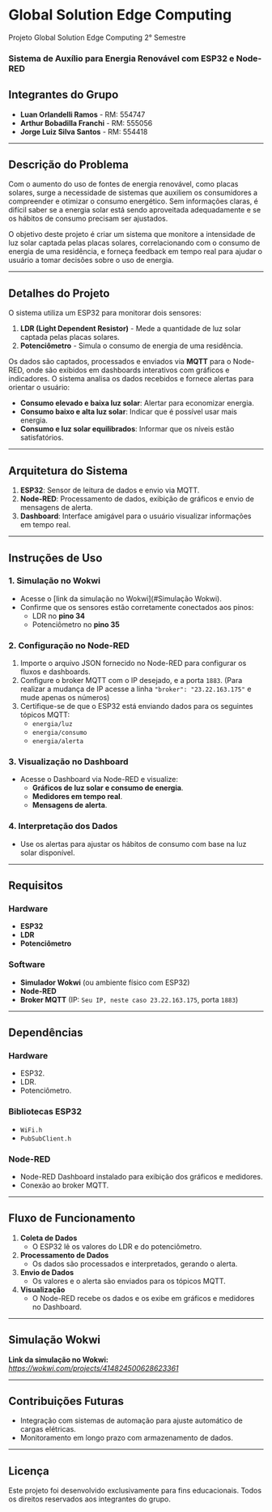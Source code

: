 # Global Solution Edge Computing
Projeto Global Solution Edge Computing 2° Semestre

### **Sistema de Auxílio para Energia Renovável com ESP32 e Node-RED**

## **Integrantes do Grupo**
- **Luan Orlandelli Ramos** - RM: 554747  
- **Arthur Bobadilla Franchi** - RM: 555056  
- **Jorge Luiz Silva Santos** - RM: 554418  

---

## **Descrição do Problema**

Com o aumento do uso de fontes de energia renovável, como placas solares, surge a necessidade de sistemas que auxiliem os consumidores a compreender e otimizar o consumo energético. Sem informações claras, é difícil saber se a energia solar está sendo aproveitada adequadamente e se os hábitos de consumo precisam ser ajustados.

O objetivo deste projeto é criar um sistema que monitore a intensidade de luz solar captada pelas placas solares, correlacionando com o consumo de energia de uma residência, e forneça feedback em tempo real para ajudar o usuário a tomar decisões sobre o uso de energia.

---

## **Detalhes do Projeto**

O sistema utiliza um ESP32 para monitorar dois sensores:
1. **LDR (Light Dependent Resistor)** - Mede a quantidade de luz solar captada pelas placas solares.  
2. **Potenciômetro** - Simula o consumo de energia de uma residência.  

Os dados são captados, processados e enviados via **MQTT** para o Node-RED, onde são exibidos em dashboards interativos com gráficos e indicadores. O sistema analisa os dados recebidos e fornece alertas para orientar o usuário:

- **Consumo elevado e baixa luz solar**: Alertar para economizar energia.  
- **Consumo baixo e alta luz solar**: Indicar que é possível usar mais energia.  
- **Consumo e luz solar equilibrados**: Informar que os níveis estão satisfatórios.  

---

## **Arquitetura do Sistema**

1. **ESP32**: Sensor de leitura de dados e envio via MQTT.  
2. **Node-RED**: Processamento de dados, exibição de gráficos e envio de mensagens de alerta.  
3. **Dashboard**: Interface amigável para o usuário visualizar informações em tempo real.  

---

## **Instruções de Uso**

### **1. Simulação no Wokwi**
- Acesse o [link da simulação no Wokwi](#Simulação Wokwi).
- Confirme que os sensores estão corretamente conectados aos pinos:
  - LDR no **pino 34**
  - Potenciômetro no **pino 35**

### **2. Configuração no Node-RED**
1. Importe o arquivo JSON fornecido no Node-RED para configurar os fluxos e dashboards.
2. Configure o broker MQTT com o IP desejado, e a porta `1883`. (Para realizar a mudança de IP acesse a linha `"broker": "23.22.163.175"` e mude apenas os números)
3. Certifique-se de que o ESP32 está enviando dados para os seguintes tópicos MQTT:
   - `energia/luz`  
   - `energia/consumo`  
   - `energia/alerta`  

### **3. Visualização no Dashboard**
- Acesse o Dashboard via Node-RED e visualize:
  - **Gráficos de luz solar e consumo de energia**.
  - **Medidores em tempo real**.
  - **Mensagens de alerta**.

### **4. Interpretação dos Dados**
- Use os alertas para ajustar os hábitos de consumo com base na luz solar disponível.

---

## **Requisitos**

### **Hardware**
- **ESP32**
- **LDR**
- **Potenciômetro**

### **Software**
- **Simulador Wokwi** (ou ambiente físico com ESP32)
- **Node-RED** 
- **Broker MQTT** (IP: `Seu IP, neste caso 23.22.163.175`, porta `1883`)

---

## **Dependências**

### **Hardware**
- ESP32.
- LDR.
- Potenciômetro.

### **Bibliotecas ESP32**
- `WiFi.h`
- `PubSubClient.h`

### **Node-RED**
- Node-RED Dashboard instalado para exibição dos gráficos e medidores.
- Conexão ao broker MQTT.

---

## **Fluxo de Funcionamento**

1. **Coleta de Dados**
   - O ESP32 lê os valores do LDR e do potenciômetro.
2. **Processamento de Dados**
   - Os dados são processados e interpretados, gerando o alerta.
3. **Envio de Dados**
   -  Os valores e o alerta são enviados para os tópicos MQTT.
4. **Visualização**
   - O Node-RED recebe os dados e os exibe em gráficos e medidores no Dashboard.

---

## **Simulação Wokwi**

**Link da simulação no Wokwi:**  
*https://wokwi.com/projects/414824500628623361*

---

## **Contribuições Futuras**

- Integração com sistemas de automação para ajuste automático de cargas elétricas.  
- Monitoramento em longo prazo com armazenamento de dados.  

---

## **Licença**

Este projeto foi desenvolvido exclusivamente para fins educacionais. Todos os direitos reservados aos integrantes do grupo.  

